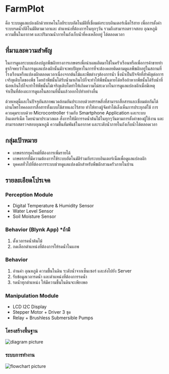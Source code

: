 # FarmPlot
คือ ระบบดูแลแปลงผักด้วยเทคโนโลยีระบบอัตโนมัติที่เชื่อมต่อระบบอินเตอร์เน็ตไร้สาย เพื่อการตั้งค่าระบบรดน้ำอัติโนมัติตามเวลาและ ตำแหน่งที่ต้องการในทุกๆวัน รวมถึงสามารถตรวจสอบ อุณหภูมิ ความชื้นในอากาศ และปริมาณน้ำภายในถังเก็บน้ำที่คงเหลืออยู่ ได้ตลอดเวลา

## ที่มาและความสำคัญ
ในการดูแลระบบแปลงปลูกพืชผักทางการเกษตรเพื่อนำผลผลิตมาใช้ในครัวเรือนหรือเพื่อการค้าขายทำธุรกิจพบว่าในการดูแลแปลงผักนั้นมักจะพบปัญหาในการที่จะต้องคอยติดตามดูแลพืชผักอยู่ในสถานที่โรงเรือนหรือแปลงผักตลอดเวลาเนื่องจากต้นไม้และพืชต่างๆต้องการน้ำ ซึ่งน้ำเป็นปัจจัยที่สำคัญต่อการเจริญเติบโตของพืช โดยถ้าพืชนั้นได้รับน้ำมาเกินไปก็จะทำให้พืชนั้นตายได้หรือถ้าหากพืชนั้นได้รับน้ำที่น้อยเกินไปก็จะทำให้พืชนั้นไม่เจริญเติบโตทำให้เกิดความไม่สะดวกในการดูแลแปลงผักเมื่อมีเหตุจำเป็นที่ต้องละการดูแลในสถานที่นั้นแล้วออกไปทำอย่างอื่น 

ด้วยเหตุนี้และในปัจจุบันสภาพแวดล้อมอันประกอบด้วยสรรพสิ่งที่สามารถสื่อสารและเชื่อมต่อกันได้ผ่านโพรโทคอลการสื่อสารทั้งแบบใช้สายและไร้สาย ทำให้ทางผู้จัดทำได้เล็งเห็นการประยุกต์ใช้ การควบคุมระบบด้วย Microcontroller ร่วมกับ Smartphone Application และระบบอินเตอร์เน็ต โดยนำมาประมวลผล สั่งการให้มีการรดน้ำต้นไม้ในทุกๆวันตามการตั้งค่าของผู้ใช้งาน และสามารถสตรวจสอบอุณหภูมิ ความชื้นสัมพันธ์ในอากาศ และระดับน้ำภายในถังเก็บน้ำได้ตลอดเวลา

## กลุ่มเป้าหมาย
+ เกษตรกรยุคใหม่ที่ต้องการเพิ่มรายได้
+ เกษตรกรที่มีความต้องการใช้ระบบอัตโนมัติร่วมกับระบบอินเตอร์เน็ตเพื่อดูแลแปลงผัก
+ บุคคลทั่วไปที่ต้องการระบบช่วยดูแลแปลงผักสำหรับพืชผักสวนครัวภายในบ้าน

## รายละเอียดโปรเจค 

### Perception Module
- Digital Temperature & Humidity Sensor
- Water Level Sensor
- Soil Moisture Sensor

### Behavior (Blynk App) *ถ้ามี
1. ตั้งเวลารดน้ำต้นไม้
2. กดเลือกตำแหน่งที่ต้องการให้รดน้ำในแอพ

### Behavior
1. อ่านค่า อุณหภูมิ ความชื้นในดิน ระดับน้ำจากเซ็นเซอร์ และส่งไปยัง Server
2. รับข้อมูลเวลารดน้ำ และตำแหน่งที่ต้องการรดน้ำ
3. รดน้ำทุกตำแหน่ง ให้มีความชื้นในดินจะเพียงพอ

### Manipulation Module
- LCD I2C Display
- Stepper Motor + Driver 3 ชุด
- Relay + Brushless Submersible Pumps

### โครงสร้างพื้นฐาน
![diagram picture][diagram]

[diagram]: https://github.com/ruangrith-ri/FarmPlot/blob/master/image/flowchart.jpg "Diagram"

### ระบบการทำงาน 
![flowchart picture][flowchart]

[flowchart]: https://github.com/ruangrith-ri/FarmPlot/blob/master/image/diagram.jpg "flowchart"
